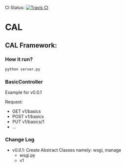 CI Status: [![Travis CI](https://travis-ci.org/cloudcomputinghust/CAL.svg?branch=coverage)](https://travis-ci.org/cloudcomputinghust/CAL)
    
# CAL
## CAL Framework:
### How it run?

```bash
python server.py
```

### BasicController
Example for v0.0.1

Request:

- GET v1/basics
- POST v1/basics
- PUT v1/basics/1
- ...


### Change Log
- v0.0.1: Create Abstract Classes namely: wsgi, manage
    + wsgi.py
    + v1
